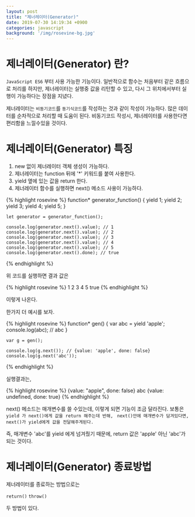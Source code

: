 ```yaml
---
layout: post
title: "제너레이터(Generator)"
date: 2019-07-30 14:19:34 +0900
categories: javascript
background: '/img/rosevine-bg.jpg'
---
```


# 제너레이터(Generator) 란?

`JavaScript ES6` 부터 사용 가능한 기능이다.
일반적으로 함수는 처음부터 같은 흐름으로 처리를 하지만,
제너레이터는 실행중 값을 리턴할 수 있고, 다시 그 위치에서부터 실행이 가능하다는 장점을 지녔다.

제너레이터는 `비동기코드`를 `동기식코드`를 작성하는 것과 같이 작성이 가능하다.
많은 데이터를 순차적으로 처리할 때 도움이 된다.
비동기코드 작성시, 제너레이터를 사용한다면 편리함을 느낄수있을 것이다.


# 제너레이터(Generator) 특징 


1. new 없이 제너레이터 객체 생성이 가능하다.
2. 제너레이터는 function 뒤에 '*' 키워드를 붙여 사용한다.
3. yield 옆에 있는 값을 return 한다.
4. 제너레이터 함수를 실행하면 next() 메소드 사용이 가능하다.


{% highlight rosevine %}
    function* generator_function() {
        yield 1;
        yield 2;
        yield 3;
        yield 4;
        yield 5;
    }

    let generator = generator_function();

    console.log(generator.next().value); // 1
    console.log(generator.next().value); // 2
    console.log(generator.next().value); // 3
    console.log(generator.next().value); // 4
    console.log(generator.next().value); // 5
    console.log(generator.next().done); // true
{% endhighlight %}

위 코드를 실행하면 결과 값은 

{% highlight rosevine %}
1
2
3
4
5
true
{% endhighlight %}

이렇게 나온다.

한가지 더 예시를 보자.

{% highlight rosevine %}
    function* gen() {
        var abc = yield 'apple';
        console.log(abc); // abc
    }

    var g = gen();

    console.log(g.next()); // {value: 'apple', done: false}
    console.log(g.next('abc'));
{% endhighlight %}

실행결과는,

{% highlight rosevine %}
{value: "apple", done: false}
abc
{value: undefined, done: true}
{% endhighlight %}

next() 메소드는 매개변수를 쓸 수있는데, 이렇게 되면 기능이 조금 달라진다.
보통은 `yield 가 next()에게 값을 return 해주는데 반해, `
`next()안에 매개변수가 담겨있다면, next()가 yield에게 값을 전달해주게된다.`

즉, 매개변수 'abc'를 yield 에게 넘겨줬기 때문에, return 값은 'apple' 아닌 'abc'가 되는 것이다.

# 제너레이터(Generator) 종료방법

제너레이터를 종료하는 방법으로는 

`return()`
`throw()`

두 방법이 있다.
